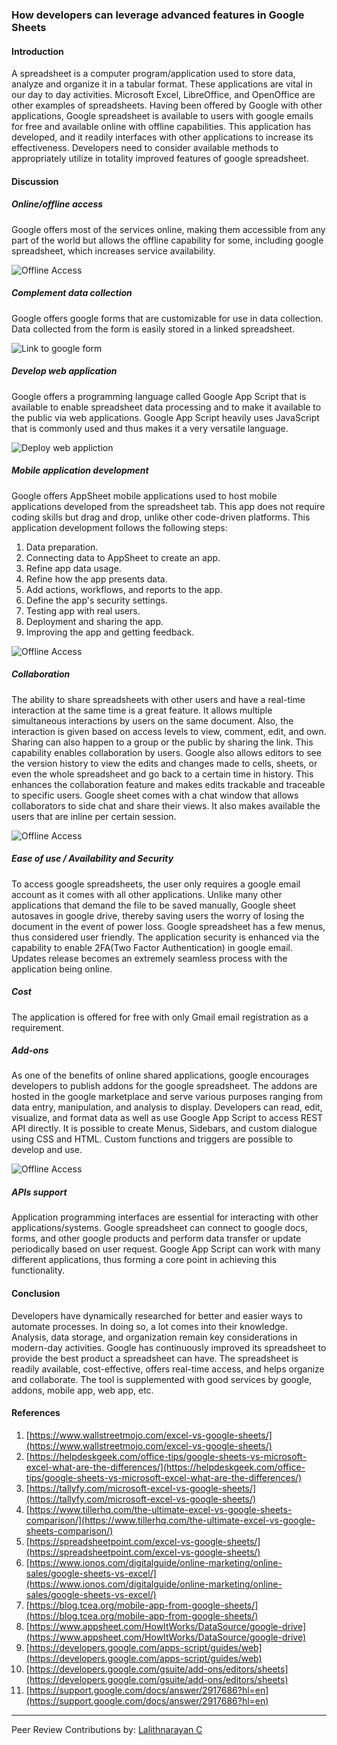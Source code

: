 

### How developers can leverage advanced features in Google Sheets


#### Introduction

A spreadsheet is a computer program/application used to store data, analyze and organize it in a tabular format. These applications are vital in our day to day activities. Microsoft Excel, LibreOffice, and OpenOffice are other examples of spreadsheets. Having been offered by Google with other applications, Google spreadsheet is available to users with google emails for free and available online with offline capabilities. This application has developed, and it readily interfaces with other applications to increase its effectiveness. Developers need to consider available methods to appropriately utilize in totality improved features of google spreadsheet.


#### Discussion


##### Online/offline access

Google offers most of the services online, making them accessible from any part of the world but allows the offline capability for some, including google spreadsheet, which increases service availability. 


![Offline Access](/engineering-education/google-sheet-advanced-features/offline-access.png)



##### Complement data collection

Google offers google forms that are customizable for use in data collection. Data collected from the form is easily stored in a linked spreadsheet.



![Link to google form](/engineering-education/google-sheet-advanced-features/link-form.png)


##### Develop web application

Google offers a programming language called Google App Script that is available to enable spreadsheet data processing and to make it available to the public via web applications. Google App Script heavily uses JavaScript that is commonly used and thus makes it a very versatile language.



![Deploy web appliction](/engineering-education/google-sheet-advanced-features/deploy-web-app.png)



##### Mobile application development

Google offers AppSheet mobile applications used to host mobile applications developed from the spreadsheet tab. This app does not require coding skills but drag and drop, unlike other code-driven platforms. This application development follows the following steps:



1. Data preparation.
2. Connecting data to AppSheet to create an app.
3. Refine app data usage.
4. Refine how the app presents data.
5. Add actions, workflows, and reports to the app.
6. Define the app's security settings.
7. Testing app with real users.
8. Deployment and sharing the app.
9. Improving the app and getting feedback.



![Offline Access](/engineering-education/google-sheet-advanced-features/mobile-app.png)



##### Collaboration

The ability to share spreadsheets with other users and have a real-time interaction at the same time is a great feature. It allows multiple simultaneous interactions by users on the same document. Also, the interaction is given based on access levels to view, comment, edit, and own. Sharing can also happen to a group or the public by sharing the link. This capability enables collaboration by users. Google also allows editors to see the version history to view the edits and changes made to cells, sheets, or even the whole spreadsheet and go back to a certain time in history. This enhances the collaboration feature and makes edits trackable and traceable to specific users. Google sheet comes with a chat window that allows collaborators to side chat and share their views. It also makes available the users that are inline per certain session.



![Offline Access](/engineering-education/google-sheet-advanced-features/collaboration-share.png)



##### Ease of use / Availability and Security

To access google spreadsheets, the user only requires a google email account as it comes with all other applications. Unlike many other applications that demand the file to be saved manually, Google sheet autosaves in google drive, thereby saving users the worry of losing the document in the event of power loss. Google spreadsheet has a few menus, thus considered user friendly. The application security is enhanced via the capability to enable 2FA(Two Factor Authentication) in google email. Updates release becomes an extremely seamless process with the application being online.


##### Cost

The application is offered for free with only Gmail email registration as a requirement.


##### Add-ons

As one of the benefits of online shared applications, google encourages developers to publish addons for the google spreadsheet. The addons are hosted in the google marketplace and serve various purposes ranging from data entry, manipulation, and analysis to display. Developers can read, edit, visualize, and format data as well as use Google App Script to access REST API directly. It is possible to create Menus, Sidebars, and custom dialogue using CSS and HTML. Custom functions and triggers are possible to develop and use.



![Offline Access](/engineering-education/google-sheet-advanced-features/dev-addons.png)



##### APIs support

Application programming interfaces are essential for interacting with other applications/systems. Google spreadsheet can connect to google docs, forms, and other google products and perform data transfer or update periodically based on user request. Google App Script can work with many different applications, thus forming a core point in achieving this functionality.


#### Conclusion

Developers have dynamically researched for better and easier ways to automate processes. In doing so, a lot comes into their knowledge. Analysis, data storage, and organization remain key considerations in modern-day activities. Google has continuously improved its spreadsheet to provide the best product a spreadsheet can have. The spreadsheet is readily available, cost-effective, offers real-time access, and helps organize and collaborate. The tool is supplemented with good services by google, addons, mobile app, web app, etc.


#### References



1. [https://www.wallstreetmojo.com/excel-vs-google-sheets/](https://www.wallstreetmojo.com/excel-vs-google-sheets/)
2. [https://helpdeskgeek.com/office-tips/google-sheets-vs-microsoft-excel-what-are-the-differences/](https://helpdeskgeek.com/office-tips/google-sheets-vs-microsoft-excel-what-are-the-differences/)
3. [https://tallyfy.com/microsoft-excel-vs-google-sheets/](https://tallyfy.com/microsoft-excel-vs-google-sheets/)
4. [https://www.tillerhq.com/the-ultimate-excel-vs-google-sheets-comparison/](https://www.tillerhq.com/the-ultimate-excel-vs-google-sheets-comparison/)
5. [https://spreadsheetpoint.com/excel-vs-google-sheets/](https://spreadsheetpoint.com/excel-vs-google-sheets/)
6. [https://www.ionos.com/digitalguide/online-marketing/online-sales/google-sheets-vs-excel/](https://www.ionos.com/digitalguide/online-marketing/online-sales/google-sheets-vs-excel/)
7. [https://blog.tcea.org/mobile-app-from-google-sheets/](https://blog.tcea.org/mobile-app-from-google-sheets/)
8. [https://www.appsheet.com/HowItWorks/DataSource/google-drive](https://www.appsheet.com/HowItWorks/DataSource/google-drive)
9. [https://developers.google.com/apps-script/guides/web](https://developers.google.com/apps-script/guides/web)
10. [https://developers.google.com/gsuite/add-ons/editors/sheets](https://developers.google.com/gsuite/add-ons/editors/sheets)
11. [https://support.google.com/docs/answer/2917686?hl=en](https://support.google.com/docs/answer/2917686?hl=en)
---
Peer Review Contributions by: [Lalithnarayan C](/engineering-education/authors/lalithnarayan-c/)
